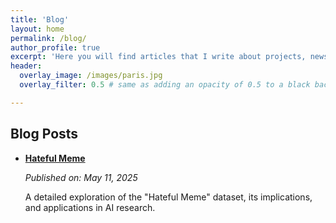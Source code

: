 ```yaml
---
title: 'Blog'
layout: home
permalink: /blog/
author_profile: true
excerpt: 'Here you will find articles that I write about projects, news or to keep track of what I have been doing.'
header:
  overlay_image: /images/paris.jpg
  overlay_filter: 0.5 # same as adding an opacity of 0.5 to a black background

---
```


## Blog Posts

- **[Hateful Meme](../_posts/2025-05-11_hateful_meme.md)**  
  
  *Published on: May 11, 2025*  
  
  A detailed exploration of the "Hateful Meme" dataset, its implications, and applications in AI research.

